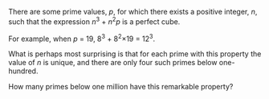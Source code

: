 <p>There are some prime values, <i>p</i>, for which there exists a positive integer, <i>n</i>, such that the expression <i>n</i><sup>3</sup> + <i>n</i><sup>2</sup><i>p</i> is a perfect cube.</p>
<p>For example, when <i>p</i> = 19, 8<sup>3</sup> + 8<sup>2</sup>×19 = 12<sup>3</sup>.</p>
<p>What is perhaps most surprising is that for each prime with this property the value of <i>n</i> is unique, and there are only four such primes below one-hundred.</p>
<p>How many primes below one million have this remarkable property?</p>

